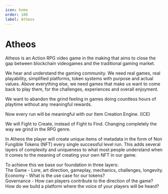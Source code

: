 ```yaml
---
icon: home
order: 100
label: Atheos
---
```

# Atheos
Atheos is an Action RPG video game in the making that aims to close the gap between blockchain videogames and the traditional gaming market.

We hear and understand the gaming community. We need real games, real playability, simplified platforms, token systems with purpose and actual values. Above everything else, we need games that make us want to come back to play them, for the challenges, experiences and overall enjoyment.

We want to abandon the grind feeling in games doing countless hours of playtime without any meaningful rewards.

Now every run will be meaningful with our Item Creation Engine. (ICE)

We will Fight to Create, instead of Fight to Find. Changing completely the way we grind in the RPG genre.

In Atheos the player will create unique items of metadata in the form of Non Fungible Tokens (NFT) every single successful level run.
This adds several layers of complexity and uniqueness to what most people understand when it comes to the meaning of creating your own NFT in our game.

To achieve this we base our foundation in three layers:  
The Game - Lore, art direction, gameplay, mechanics, challenges, longevity.  
Economy - What is the use case for our tokens?   
Governance - How can players contribute to the direction of the game? How do we build a platform where the voice of your players will be heard?  
